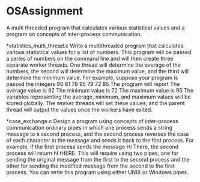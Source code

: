# OSAssignment
A multi threaded program that calculates various statistical values and a program on concepts of inter-process communication.

*statistics_multi_thread.c
Write a multithreaded program that calculates various statistical values for a list of
numbers. This program will be passed a series of numbers on the command line and will
then create three separate worker threads. One thread will determine the average of the
numbers, the second will determine the maximum value, and the third will determine the
minimum value. For example, suppose your program is passed the integers
90 81 78 95 79 72 85
The program will report
The average value is 82
The minimum value is 72
The maximum value is 95
The variables representing the average, minimum, and maximum values will be stored
globally. The worker threads will set these values, and the parent thread will output the
values once the workers have exited.

*case_exchange.c
Design a program using concepts of inter-process communication ordinary pipes in
which one process sends a string message to a second process, and the second process
reverses the case of each character in the message and sends it back to the first process.
For example, if the first process sends the message Hi There, the second process will
return hI tHERE. This will require using two pipes, one for sending the original message
from the first to the second process and the other for sending the modified message from 
the second to the first process. You can write this program using either UNIX or
Windows pipes.
